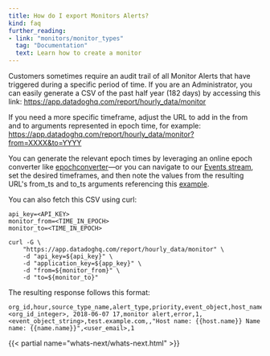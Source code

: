```yaml
---
title: How do I export Monitors Alerts?
kind: faq
further_reading:
- link: "monitors/monitor_types"
  tag: "Documentation"
  text: Learn how to create a monitor
---
```


Customers sometimes require an audit trail of all Monitor Alerts that have triggered during a specific period of time. If you are an Administrator, you can easily generate a CSV of the past half year (182 days) by accessing this link: https://app.datadoghq.com/report/hourly_data/monitor

If you need a more specific timeframe, adjust the URL to add in the from and to arguments represented in epoch time, for example: https://app.datadoghq.com/report/hourly_data/monitor?from=XXXX&to=YYYY

You can generate the relevant epoch times by leveraging an online epoch converter like [epochconverter][1]—or you can navigate to our [Events stream][2], set the desired timeframes, and then note the values from the resulting URL's from_ts and to_ts arguments referencing this [example][3].

You can also fetch this CSV using curl:

```shell
api_key=<API_KEY>
monitor_from=<TIME_IN_EPOCH>
monitor_to=<TIME_IN_EPOCH>

curl -G \
    "https://app.datadoghq.com/report/hourly_data/monitor" \
    -d "api_key=${api_key}" \
    -d "application_key=${app_key}" \
    -d "from=${monitor_from}" \
    -d "to=${monitor_to}"
```

The resulting response follows this format:

```
org_id,hour,source_type_name,alert_type,priority,event_object,host_name,device_name,alert_name,user,cnt
<org_id_integer>, 2018-06-07 17,monitor alert,error,1,<event_object_string>,test.example.com,,"Host name: {{host.name}} Name name: {{name.name}}",<user_email>,1
```
{{< partial name="whats-next/whats-next.html" >}}

[1]: https://www.epochconverter.com/
[2]: /graphing/event_stream
[3]: https://cl.ly/343a0L1N2A3i
